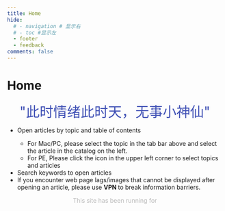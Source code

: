 ```yaml
---
title: Home
hide:
  # - navigation # 显示右
  # - toc #显示左
  - footer
  - feedback
comments: false
---
```

# Home

<center><font color= "#4051b5" size="6" class="ml3">
"此时情绪此时天，无事小神仙"
</font></center>
<!--  “循此苦旅 以达星辰”
<script src="https://cdnjs.cloudflare.com/ajax/libs/animejs/2.0.2/anime.min.js"></script>
 -->


<div id="rcorners2" >
  <div id="rcorners1">
    <body>
      <font color="#4351AF">
        <p class="p1"></p>
<script defer>
    function format(newDate) {
        var day = newDate.getDay();
        var y = newDate.getFullYear();
        var m =
            newDate.getMonth() + 1 < 10
                ? "0" + (newDate.getMonth() + 1)
                : newDate.getMonth() + 1;
        var d =
            newDate.getDate() < 10 ? "0" + newDate.getDate() : newDate.getDate();
        var h =
            newDate.getHours() < 10 ? "0" + newDate.getHours() : newDate.getHours();
        var min =
            newDate.getMinutes() < 10
                ? "0" + newDate.getMinutes()
                : newDate.getMinutes();
        var s =
            newDate.getSeconds() < 10
                ? "0" + newDate.getSeconds()
                : newDate.getSeconds();
        var dict = {
            1: "Monday",
            2: "Tuesday",
            3: "Wednesday",
            4: "Thursday",
            5: "Friday",
            6: "Saturday",
            0: "Sunday",
        };
        return (
            y +
            "/" +
            m +
            "/" +
            d +
            "  " +
            dict[day]
            +
            "   "
            +
            h +
            ":" +
            min +
            ":" +
            s
        );
    }
    var timerId = setInterval(function () {
        var newDate = new Date();
        var p1 = document.querySelector(".p1");
        if (p1) {
            p1.textContent = format(newDate);
        }
    }, 1000);
</script>
      </font>
    </body>
  </div>
  <ul>
    <li>Open articles by topic and table of contents</li>
    <ul>
      <li>For Mac/PC, please select the topic in the tab bar above and select the article in the catalog on the left.</li>
      <li>For PE, Please click the icon in the upper left corner to select topics and articles</li>
    </ul>
    <li>Search keywords to open articles</li>
    <li>
      If you encounter web page lags/images that cannot be displayed after opening an article, please use <strong> VPN </strong> to break information barriers.
    </li>
  </ul>
</div>

<body>
    <font color="#B9B9B9">
    <p style="text-align: center; ">
        <span>This site has been running for</span>
        <span id='box1'></span>
    </p>
    <div id="box1"></div>
    <script>
    function timingTime(){
      let start = '2024-04-20 00:00:00'
      let startTime = new Date(start).getTime()
      let currentTime = new Date().getTime()
      let difference = currentTime - startTime
      let m =  Math.floor(difference / (1000))
      let mm = m % 60  // 秒
      let f = Math.floor(m / 60)
      let ff = f % 60 // 分钟
      let s = Math.floor(f/ 60) // 小时
      let ss = s % 24
      let day = Math.floor(s  / 24 ) // 天数
      return day + "days " + ss + "h " + ff + "min " + mm +'s'
    }
    setInterval(()=>{
      document.getElementById('box1').innerHTML = timingTime()
    },1000)
    </script>
  </font>
</body>


<!-- /***
 *      ┌─┐       ┌─┐
 *   ┌──┘ ┴───────┘ ┴──┐
 *   │                 │
 *   │       ───       │
 *   │   >        <    │
 *   │                 │
 *   │   ...  ⌒  ...   │
 *   │                 │
 *   └───┐         ┌───┘
 *       │         │
 *       │         │
 *       │         │
 *       │         └──────────────┐
 *       │                        │
 *       │                        ├─┐
 *       │                        ┌─┘
 *       │                        │
 *       └─┐  ┐  ┌───────┬──┐  ┌──┘
 *         │ ─┤ ─┤       │ ─┤ ─┤
 *         └──┴──┘       └──┴──┘
 *                神兽保佑
 *               代码无BUG!
 */ -->